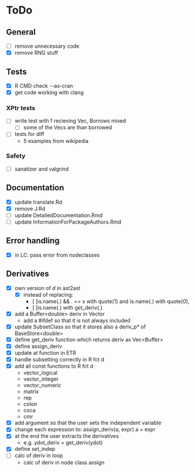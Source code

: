 # ToDo

## General

- [ ] remove unnecessary code
- [x] remove RNG stuff

## Tests

- [x] R CMD check --as-cran
- [x] get code working with clang

### XPtr tests

- [ ] write test with f recieving Vec, Borrows mixed
  - [ ] some of the Vecs are than borrowed
- [ ] tests for diff
  - 5 examples from wikipedia

### Safety

- [ ] sanatizer and valgrind

## Documentation

- [x] update translate.Rd
- [x] remove J.Rd
- [ ] update DetailedDocumentation.Rmd
- [ ] update InformationForPackageAuthors.Rmd

## Error handling

- [x] in LC: pass error from nodeclasses

## Derivatives

- [x] own version of *d* in ast2ast
  - [x] instead of replacing:
    * [ ]is.name(.) && . == x with quote(1) and 
      is.name(.) with quote(0),
    * [ ]is.name(.) with get_deriv(.)
- [x] add a Buffer\<double\> deriv in Vector
    * add a #ifdef so that it is not always included
- [x] update SubsetClass so that it stores also a deriv_p* of BaseStore\<double\>
- [x] define get_deriv function which returns deriv as Vec\<Buffer\>
- [x] define assign_deriv
- [x] update at function in ETR
- [x] handle subsetting correctly in R fct d
- [x] add all const functions to R fct d
  - vector_logical
  - vector_integer
  - vector_numeric
  - matrix
  - rep
  - colon
  - coca
  - cmr
- [x] add argument so that the user sets the independent variable
- [x] change each expression to:
    assign_deriv(a, expr)
    a = expr
- [x] at the end the user extracts the derivatives
  * e.g. ydot_deriv = get_deriv(ydot) 
- [x] define set_indep
- [ ] calc of deriv in loop
  - calc of deriv in node class assign
